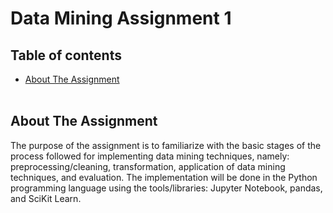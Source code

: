 # Data Mining Assignment 1

## Table of contents
* [About The Assignment](#about-the-assignment)
<br/><br/>

## About The Assignment
The purpose of the assignment is to familiarize with the basic stages of the process followed for implementing data mining techniques, namely: preprocessing/cleaning, transformation, application of data mining techniques, and evaluation. The implementation will be done in the Python programming language using the tools/libraries: Jupyter Notebook, pandas, and SciKit Learn.
<br/><br/>
